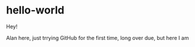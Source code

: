# hello-world

Hey!

Alan here, just trrying GitHub for the first time, long over due, but here I am
